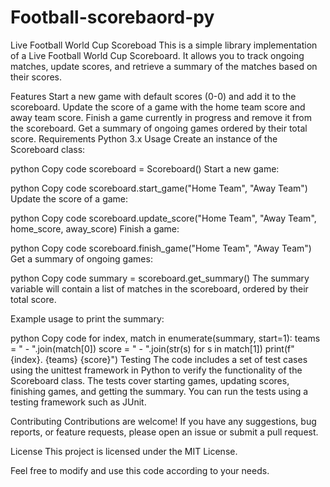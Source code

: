 # Football-scorebaord-py
Live Football World Cup Scoreboad
This is a simple library implementation of a Live Football World Cup Scoreboard. It allows you to track ongoing matches, update scores, and retrieve a summary of the matches based on their scores.

Features
Start a new game with default scores (0-0) and add it to the scoreboard.
Update the score of a game with the home team score and away team score.
Finish a game currently in progress and remove it from the scoreboard.
Get a summary of ongoing games ordered by their total score.
Requirements
Python 3.x
Usage
Create an instance of the Scoreboard class:

python
Copy code
scoreboard = Scoreboard()
Start a new game:

python
Copy code
scoreboard.start_game("Home Team", "Away Team")
Update the score of a game:

python
Copy code
scoreboard.update_score("Home Team", "Away Team", home_score, away_score)
Finish a game:

python
Copy code
scoreboard.finish_game("Home Team", "Away Team")
Get a summary of ongoing games:

python
Copy code
summary = scoreboard.get_summary()
The summary variable will contain a list of matches in the scoreboard, ordered by their total score.

Example usage to print the summary:

python
Copy code
for index, match in enumerate(summary, start=1):
    teams = " - ".join(match[0])
    score = " - ".join(str(s) for s in match[1])
    print(f"{index}. {teams} {score}")
Testing
The code includes a set of test cases using the unittest framework in Python to verify the functionality of the Scoreboard class. The tests cover starting games, updating scores, finishing games, and getting the summary. You can run the tests using a testing framework such as JUnit.

Contributing
Contributions are welcome! If you have any suggestions, bug reports, or feature requests, please open an issue or submit a pull request.

License
This project is licensed under the MIT License.

Feel free to modify and use this code according to your needs.






